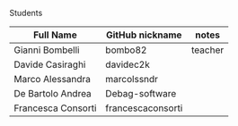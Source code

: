  Students

| Full Name | GitHub nickname | notes |
| --------- | --------------- | ----- |
| Gianni Bombelli | bombo82 |  teacher |
| Davide Casiraghi | davidec2k | |
| Marco Alessandra | marcolssndr |   |
| De Bartolo Andrea | Debag-software |  |
| Francesca Consorti | francescaconsorti |  |
